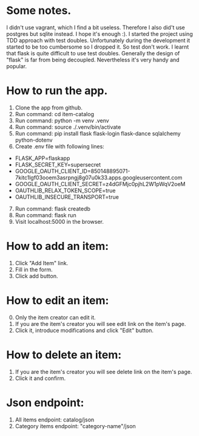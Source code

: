 # Some notes.
I didn't use vagrant, which I find a bit useless.
Therefore I also did't use postgres but sqlite instead. I hope it's enough :).
I started the project using TDD approach with test doubles.
Unfortunately during the development it started to be too cumbersome so I dropped
it. So test don't work.
I learnt that flask is quite difficult to use test doubles. Generally the design
of "flask" is far from being decoupled. Nevertheless it's very handy and popular.

# How to run the app.
1. Clone the app from github.
2. Run command: cd item-catalog
3. Run command: python -m venv .venv
4. Run command: source ./.venv/bin/activate
5. Run command: pip install flask flask-login flask-dance sqlalchemy python-dotenv
6. Create .env file with following lines:
  - FLASK_APP=flaskapp
  - FLASK_SECRET_KEY=supersecret
  - GOOGLE_OAUTH_CLIENT_ID=850148895071-7kitc1lgf03ooem3asrpngj8g07u0k33.apps.googleusercontent.com
  - GOOGLE_OAUTH_CLIENT_SECRET=z4dGFMjc0pjhL2W1pWqV2oeM
  - OAUTHLIB_RELAX_TOKEN_SCOPE=true
  - OAUTHLIB_INSECURE_TRANSPORT=true
7. Run command: flask createdb
8. Run command: flask run
9. Visit localhost:5000 in the browser.


# How to add an item:
1. Click "Add Item" link.
2. Fill in the form.
3. Click add button.

# How to edit an item:
0. Only the item creator can edit it.
1. If you are the item's creator you will see edit link on the item's page.
2. Click it, introduce modifications and click "Edit" button.

# How to delete an item:
1. If you are the item's creator you will see delete link on the item's page.
2. Click it and confirm.

# Json endpoint:
1. All items endpoint: catalog/json
2. Category items endpoint: "category-name"/json
